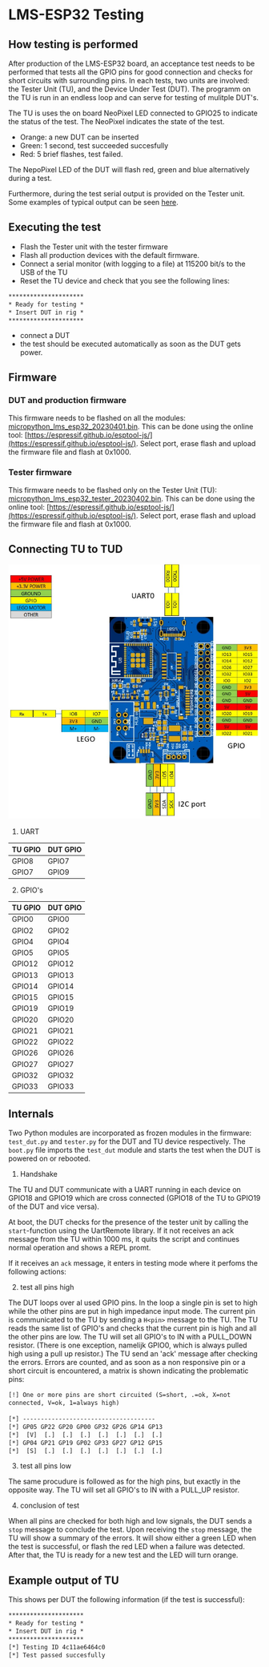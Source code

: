 # LMS-ESP32 Testing

## How testing is performed

After production of the LMS-ESP32 board, an acceptance test needs to be performed
 that tests all the GPIO pins for good connection and checks for short circuits with 
surrounding pins. In each tests, two units are involved: the Tester Unit (TU), and the Device Under Test (DUT). The programm on the TU is run in an endless loop and can serve for testing of mulitple DUT's.

The TU is uses the on board NeoPixel LED connected to GPIO25 to indicate the status of the test.
 The NeoPixel indicates the state of the test.
- Orange: a new DUT can be inserted
- Green: 1 second, test succeeded succesfully
- Red: 5 brief flashes, test failed.

The NepoPixel LED of the DUT will flash red, green and blue alternatively during a test. 

Furthermore, during the test serial output is provided on the Tester unit. Some examples of typical output can be seen [here](#example-output-of-tu).

## Executing the test
- Flash the Tester unit with the tester firmware
- Flash all production devices with the default firmware. 
- Connect a serial monitor (with logging to a file) at 115200 bit/s to the USB of the TU 
- Reset the TU device and check that you see the following lines:

```
*********************
* Ready for testing *
* Insert DUT in rig *
*********************
```
- connect a DUT 
- the test should be executed automatically as soon as the DUT gets power.

## Firmware

### DUT and production firmware
This firmware needs to be flashed on all the modules: [micropython_lms_esp32_20230401.bin](https://github.com/ste7anste7an/LMS-ESP32/raw/gh-pages/micropython_lms_esp32_20230401.bin). This can be done using the online tool: [https://espressif.github.io/esptool-js/](https://espressif.github.io/esptool-js/). Select port, erase flash and upload the firmware file and flash at 0x1000.
### Tester firmware
This firmware needs to be flashed only on the Tester Unit (TU): [micropython_lms_esp32_tester_20230402.bin](https://github.com/ste7anste7an/LMS-ESP32/raw/gh-pages/micropython_lms_esp32_tester_20230402.bin). This can be done using the online tool: [https://espressif.github.io/esptool-js/](https://espressif.github.io/esptool-js/). Select port, erase flash and upload the firmware file and flash at 0x1000. 

## Connecting TU to TUD

![ESP32 pin out](images/pinout_lms_esp32_v2.jpg)

1) UART

|TU GPIO | DUT GPIO | 
|--------|----------|
|GPIO8 | GPIO7  |
|GPIO7 | GPIO9 |

2) GPIO's

|TU GPIO | DUT GPIO 
|-------|--------|
|GPIO0  |GPIO0 |
|GPIO2  |GPIO2 |
|GPIO4  |GPIO4 |
|GPIO5  |GPIO5 |
|GPIO12  |GPIO12 |
|GPIO13  |GPIO13 |
|GPIO14  |GPIO14 |
|GPIO15  |GPIO15 |
|GPIO19  |GPIO19 |
|GPIO20  |GPIO20 |
|GPIO21  |GPIO21 |
|GPIO22  |GPIO22 |
|GPIO26  |GPIO26 |
|GPIO27  |GPIO27 |
|GPIO32  |GPIO32 |
|GPIO33  |GPIO33 |


## Internals

Two Python modules are incorporated as frozen modules in the firmware: `test_dut.py` and `tester.py` for the DUT and TU device respectively. The `boot.py` file imports the `test_dut` module and starts the test when the DUT is powered on or rebooted.

1) Handshake

The TU and DUT communicate with a UART running in each device on GPIO18 and GPIO19 which are cross connected (GPIO18 of the TU to GPIO19 of the DUT and vice versa).

At boot, the DUT checks for the presence of the tester unit by calling the `start`-function using the UartRemote library. If it not receives an ack message from the TU within 1000 ms, it quits the script and continues normal operation and shows a REPL promt.

If it receives an `ack` message, it enters in testing mode where it perfoms the following actions:

2) test all pins high

The DUT loops over al used GPIO pins. In the loop a single pin is set to high while the other pins are put in high impedance input mode. The current pin is communicated to the TU by sending a `H<pin>` message to the TU. The TU reads the same list of GPIO's and checks that the current pin is high and all the other pins are low. The TU will set all GPIO's to IN with a PULL_DOWN resistor. (There is one exception, namelijk GPIO0, which is always pulled high using a pull up resistor.) The TU send an 'ack' message after checking the errors. Errors are counted, and as soon as a non responsive pin or a short circuit is encountered, a matrix is shown indicating the problematic pins:

```
[!] One or more pins are short circuited (S=short, .=ok, X=not connected, V=ok, 1=always high)

[*] -------------------------------------
[*] GP05 GP22 GP20 GP00 GP32 GP26 GP14 GP13 
[*]  [V]  [.]  [.]  [.]  [.]  [.]  [.]  [.] 
[*] GP04 GP21 GP19 GP02 GP33 GP27 GP12 GP15 
[*]  [S]  [.]  [.]  [.]  [.]  [.]  [.]  [.] 
```

3) test all pins low

The same procudure is followed as for the high pins, but exactly in the opposite way. The TU will set all GPIO's to IN with a PULL_UP resistor. 

4) conclusion of test

When all pins are checked for both high and low signals, the DUT sends a `stop` message to conclude the test. Upon receiving the `stop` message, the TU will show a summary of the errors. It will show either a green LED when the test is successful, or flash the red LED when a failure was detected. After that, the TU is ready for a new test and the LED will turn orange.



## Example output of TU
This shows per DUT the following information (if the test is successful):
```
*********************
* Ready for testing *
* Insert DUT in rig *
*********************
[*] Testing ID 4c11ae6464c0
[*] Test passed succesfully

```
